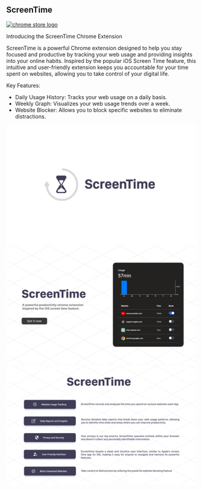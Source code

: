 ## ScreenTime
[![chrome store logo](https://storage.googleapis.com/web-dev-uploads/image/WlD8wC6g8khYWPJUsQceQkhXSlv1/UV4C4ybeBTsZt43U4xis.png)](https://chrome.google.com/webstore/detail/screentime/gachmghamoanlighmiebamagipmhdphl)

Introducing the ScreenTime Chrome Extension

ScreenTime is a powerful Chrome extension designed to help you stay focused and productive by tracking your web usage and providing insights into your online habits. Inspired by the popular iOS Screen Time feature, this intuitive and user-friendly extension keeps you accountable for your time spent on websites, allowing you to take control of your digital life.

Key Features:
- Daily Usage History: Tracks your web usage on a daily basis.
- Weekly Graph: Visualizes your web usage trends over a week.
- Website Blocker: Allows you to block specific websites to eliminate distractions.

<p align="center">
    <img src="./public/chromestore/poster1.png" alt="poster 1" width="650"/>
    <img src="./public/chromestore/poster2.png" alt="poster 2" width="650"/>
    <img src="./public/chromestore/poster3.png" alt="poster 3" width="650"/>
</p>
